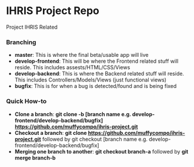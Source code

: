 IHRIS Project Repo
=============
Project IHRIS Related

### Branching
- <b>master</b>: This is where the final beta/usable app will live
- <b>develop-frontend</b>: This will be where the Frontend related stuff will reside. This includes assests/HTML/CSS/Views
- <b>develop-backend</b>: This is where the Backend related stuff will reside. This includes Controllers/Models/Views (just functional views)
- <b>bugfix</b>: This is for when a bug is detected/found and is being fixed

### Quick How-to
- <b>Clone a branch</b>: <b>git clone -b [branch name e.g. develop-frontend/develop-backend/bugfix] https://github.com/muffycompo/ihris-project.git</b>
- <b>Checkout a branch</b>: <b>git clone https://github.com/muffycompo/ihris-project.git</b> followed by </b>git checkout [branch name e.g. develop-frontend/develop-backend/bugfix]</b>
- <b>Merging one branch to another</b>: <b>git checkout branch-a</b> followed by <b>git merge branch-b</b>
